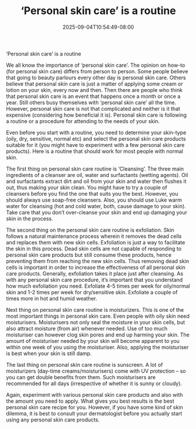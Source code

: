 ﻿---
title: "‘Personal skin care’ is a routine"
date: 2025-09-04T10:54:49-08:00
description: "Skincare Tips for Web Success"
featured_image: "/images/Skincare.jpg"
tags: ["Skincare"]
---

‘Personal skin care’ is a routine

We all know the importance of ‘personal skin care’.  The opinion on how-to (for personal skin care) differs from person to person. Some people believe that going to beauty parlours every other day is personal skin care. Others believe that personal skin care is just a matter of applying some cream or lotion on your skin, every now and then. Then there are people who think that personal skin care is an event that happens once a month or once a year. Still others busy themselves with ‘personal skin care’ all the time. However, personal skin care is not that complicated and neither is it that expensive (considering how beneficial it is). Personal skin care is following a routine or a procedure for attending to the needs of your skin.

Even before you start with a routine, you need to determine your skin-type (oily, dry, sensitive, normal etc) and select the personal skin care products suitable for it (you might have to experiment with a few personal skin care products). Here is a routine that should work for most people with normal skin. 

The first thing on personal skin care routine is ‘Cleansing’. The three main ingredients of a cleanser are oil, water and surfactants (wetting agents).  Oil and surfactants extract dirt and oil from your skin and water then flushes it out, thus making your skin clean. You might have to try a couple of cleansers before you find the one that suits you the best. However, you should always use soap-free cleansers. Also, you should use Luke warm water for cleansing (hot and cold water, both, cause damage to your skin).  Take care that you don’t over-cleanse your skin and end up damaging your skin in the process. 

The second thing on the personal skin care routine is exfoliation. Skin follows a natural maintenance process wherein it removes the dead cells and replaces them with new skin cells. Exfoliation is just a way to facilitate the skin in this process. Dead skin cells are not capable of responding to personal skin care products but still consume these products, hence preventing them from reaching the new skin cells. Thus removing dead skin cells is important in order to increase the effectiveness of all personal skin care products. Generally, exfoliation takes it place just after cleansing. As with any personal skin care procedure, it’s important that you understand how much exfoliation you need. Exfoliate 4-5 times per week for oily/normal skin and 1-2 times per week for dry/sensitive skin. Exfoliate a couple of times more in hot and humid weather.

Next thing on personal skin care routine is moisturizers.  This is one of the most important things in personal skin care. Even people with oily skin need moisturisers. Moisturisers not only seal the moisture in your skin cells, but also attract moisture (from air) whenever needed.  Use of too much moisturiser can however clog skin pores and end up harming your skin. The amount of moisturiser needed by your skin will become apparent to you within one week of you using the moisturiser.  Also, applying the moisturiser is best when your skin is still damp.

The last thing on personal skin care routine is sunscreen. A lot of moisturizers (day-time creams/moisturisers) come with UV protection – so you can get double benefits from them. Such moisturisers are recommended for all days (irrespective of whether it is sunny or cloudy).

Again, experiment with various personal skin care products and also with the amount you need to apply. What gives you best results is the best personal skin care recipe for you. However, if you have some kind of skin dilemma, it is best to consult your dermatologist before you actually start using any personal skin care products.


